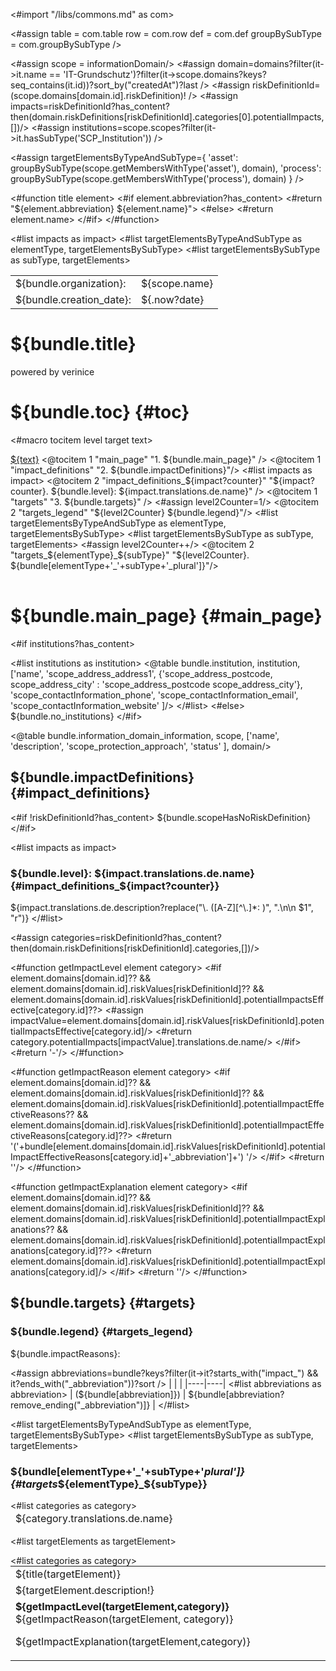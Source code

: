 <#import "/libs/commons.md" as com>

<#assign table = com.table
        row = com.row
         def = com.def
         groupBySubType = com.groupBySubType />


<style>
<#include "styles/default.css">
h1, h2, h3, h4 {
  page-break-after: avoid;
}

.main_page {
  page-break-after: always;
}

.main_page table th:first-child, .main_page table td:first-child {
  width: 8cm;
}

.table {
  width:  100%;
  table-layout: fixed;
  margin: 0;
}
.table td {
  vertical-align: top;
}
</style>

<#assign scope = informationDomain/>
<#assign domain=domains?filter(it->it.name == 'IT-Grundschutz')?filter(it->scope.domains?keys?seq_contains(it.id))?sort_by("createdAt")?last />
<#assign riskDefinitionId=(scope.domains[domain.id].riskDefinition)! />
<#assign impacts=riskDefinitionId?has_content?then(domain.riskDefinitions[riskDefinitionId].categories[0].potentialImpacts,[])/>
<#assign institutions=scope.scopes?filter(it->it.hasSubType('SCP_Institution')) />

<#assign targetElementsByTypeAndSubType={
    'asset': groupBySubType(scope.getMembersWithType('asset'), domain),
    'process': groupBySubType(scope.getMembersWithType('process'), domain)
} />

<#function title element>
<#if element.abbreviation?has_content>
  <#return "${element.abbreviation} ${element.name}">
  <#else>
  <#return element.name>
</#if>
</#function>

<bookmarks>
    <bookmark name="${bundle.toc}" href="#toc"/>
    <bookmark name="${bundle.main_page}" href="#main_page"/>
    <bookmark name="${bundle.impactDefinitions}" href="#impact_definitions"/>
    <#list impacts as impact>
    <bookmark name="${bundle.level}: ${impact.translations.de.name}" href="#impact_definitions_${impact?counter}"/>
    </#list>
    <bookmark name="${bundle.targets}" href="#targets"/>
    <bookmark name="${bundle.legend}" href="#targets_legend"/>
    <#list targetElementsByTypeAndSubType as elementType, targetElementsBySubType>
        <#list targetElementsBySubType as subType, targetElements>
            <bookmark name="${bundle[elementType+'_'+subType+'_plural']}" href="#targets_${elementType}_${subType}"/>
        </#list>
    </#list>
</bookmarks>


<div class="footer-left">
  <table>
    <tr>
      <td>${bundle.organization}: </td>
      <td>${scope.name}</td>
    </tr>
    <tr>
      <td>${bundle.creation_date}: </td>
      <td>${.now?date}</td>
    </tr>
  </table>
</div>

<div class="cover">
<h1>${bundle.title}</h1>
<p>powered by verinice</p>
</div>


# ${bundle.toc} {#toc}
<#macro tocitem level target text>
  <tr class="level${level}">
    <td>
      <a title="${bundle('jumpto', text)}" href="#${target}">${text}</a>
    </td>
    <td>
      <span href="#${target}"/>
    </td>
  </tr>
</#macro>

<table class="toc">
<tbody>
  <@tocitem 1 "main_page" "1. ${bundle.main_page}" />
  <@tocitem 1 "impact_definitions" "2. ${bundle.impactDefinitions}"/>
  <#list impacts as impact>
      <@tocitem 2 "impact_definitions_${impact?counter}" "${impact?counter}. ${bundle.level}: ${impact.translations.de.name}" />
  </#list>
  <@tocitem 1 "targets" "3. ${bundle.targets}" />
  <#assign level2Counter=1/>
  <@tocitem 2 "targets_legend" "${level2Counter} ${bundle.legend}"/>
  <#list targetElementsByTypeAndSubType as elementType, targetElementsBySubType>
      <#list targetElementsBySubType as subType, targetElements>
          <#assign level2Counter++/>
          <@tocitem 2 "targets_${elementType}_${subType}" "${level2Counter}. ${bundle[elementType+'_'+subType+'_plural']}"/>
      </#list>
  </#list>
</tbody>
</table>

# ${bundle.main_page} {#main_page}

<div class="main_page">

<#if institutions?has_content>

<#list institutions as institution>
<@table bundle.institution,
institution,
['name',
'scope_address_address1',
{'scope_address_postcode, scope_address_city' : 'scope_address_postcode scope_address_city'},
'scope_contactInformation_phone',
'scope_contactInformation_email',
'scope_contactInformation_website'
]/>
</#list>
<#else>
${bundle.no_institutions}
</#if>

<@table bundle.information_domain_information,
  scope,
  ['name',
  'description',
  'scope_protection_approach',
  'status'
  ],
  domain/>

</div>

<div class="pagebreak"></div>

## ${bundle.impactDefinitions} {#impact_definitions}

<#if !riskDefinitionId?has_content>
${bundle.scopeHasNoRiskDefinition}
</#if>

<#list impacts as impact>
  ### ${bundle.level}: ${impact.translations.de.name} {#impact_definitions_${impact?counter}}
  <!-- Add line break before each sentence that contains a colon. -->
  ${impact.translations.de.description?replace("\\. ([A-Z][^\\.]*: )", ".\n\n $1", "r")}
</#list>

<#assign categories=riskDefinitionId?has_content?then(domain.riskDefinitions[riskDefinitionId].categories,[])/>

<div class="pagebreak"></div>

<#function getImpactLevel element category>
   <#if element.domains[domain.id]??
   && element.domains[domain.id].riskValues[riskDefinitionId]??
   && element.domains[domain.id].riskValues[riskDefinitionId].potentialImpactsEffective[category.id]??>
   <#assign impactValue=element.domains[domain.id].riskValues[riskDefinitionId].potentialImpactsEffective[category.id]/>
   <#return category.potentialImpacts[impactValue].translations.de.name/>
   </#if>
   <#return '-'/>
</#function>

<#function getImpactReason element category>
    <#if element.domains[domain.id]??
    && element.domains[domain.id].riskValues[riskDefinitionId]??
    && element.domains[domain.id].riskValues[riskDefinitionId].potentialImpactEffectiveReasons??
    && element.domains[domain.id].riskValues[riskDefinitionId].potentialImpactEffectiveReasons[category.id]??>
        <#return '('+bundle[element.domains[domain.id].riskValues[riskDefinitionId].potentialImpactEffectiveReasons[category.id]+'_abbreviation']+') '/>
    </#if>
    <#return ''/>
</#function>

<#function getImpactExplanation element category>
    <#if element.domains[domain.id]??
    && element.domains[domain.id].riskValues[riskDefinitionId]??
    && element.domains[domain.id].riskValues[riskDefinitionId].potentialImpactExplanations??
    && element.domains[domain.id].riskValues[riskDefinitionId].potentialImpactExplanations[category.id]??>
        <#return element.domains[domain.id].riskValues[riskDefinitionId].potentialImpactExplanations[category.id]/>
    </#if>
    <#return ''/>
</#function>

## ${bundle.targets} {#targets}
### ${bundle.legend} {#targets_legend}
${bundle.impactReasons}:

<#assign abbreviations=bundle?keys?filter(it->it?starts_with("impact_") && it?ends_with("_abbreviation"))?sort />
|    |    |
|----|----|
<#list abbreviations as abbreviation>
| (${bundle[abbreviation]}) | ${bundle[abbreviation?remove_ending("_abbreviation")]} |
</#list>

<#list targetElementsByTypeAndSubType as elementType, targetElementsBySubType>
<#list targetElementsBySubType as subType, targetElements>

### ${bundle[elementType+'_'+subType+'_plural']} {#targets_${elementType}_${subType}}
<!-- Use separate table for head and one table per target, so there can be a page break before each target. -->
<table class="table">
<thead class="dark-gray">
<tr>
<#list categories as category>
<td>
${category.translations.de.name}
</td>
</#list>
</tr>
</thead>
</table>

<#list targetElements as targetElement>
<table class="table">
<tr class="dark-gray">
<td colspan="${categories?size}"> ${title(targetElement)} </td>
</tr>
<tr>
<td colspan="3">${targetElement.description!}</td>
</tr>
<tr>
<#list categories as category>
<td>
<b>${getImpactLevel(targetElement,category)}</b> ${getImpactReason(targetElement, category)}

${getImpactExplanation(targetElement,category)}
</td>
</#list>

</tr>
</#list>
</table>
</#list>
</#list>